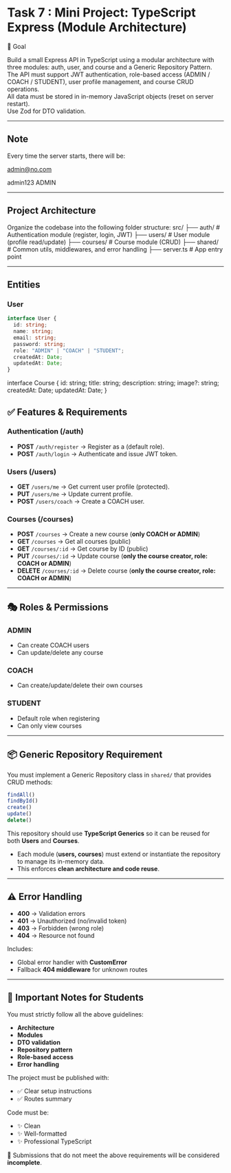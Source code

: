 # Task 7 : Mini Project: TypeScript Express (Module Architecture)

🎯 Goal

Build a small Express API in TypeScript using a modular architecture with three modules: auth, user, and course and a Generic Repository Pattern.  
The API must support JWT authentication, role-based access (ADMIN / COACH / STUDENT), user profile management, and course CRUD operations.  
All data must be stored in in-memory JavaScript objects (reset on server restart).  
Use Zod for DTO validation.

---

## Note

Every time the server starts, there will be:

admin@no.com

admin123
ADMIN

---

## Project Architecture

Organize the codebase into the following folder structure:
src/
├── auth/ # Authentication module (register, login, JWT)
├── users/ # User module (profile read/update)
├── courses/ # Course module (CRUD)
├── shared/ # Common utils, middlewares, and error handling
├── server.ts # App entry point

---

## Entities

### User

```ts
interface User {
  id: string;
  name: string;
  email: string;
  password: string;
  role: "ADMIN" | "COACH" | "STUDENT";
  createdAt: Date;
  updatedAt: Date;
}
```

interface Course {
id: string;
title: string;
description: string;
image?: string;
createdAt: Date;
updatedAt: Date;
}

## ✅ Features & Requirements

### Authentication (/auth)

- **POST** `/auth/register` → Register as a (default role).
- **POST** `/auth/login` → Authenticate and issue JWT token.

### Users (/users)

- **GET** `/users/me` → Get current user profile (protected).
- **PUT** `/users/me` → Update current profile.
- **POST** `/users/coach` → Create a COACH user.

### Courses (/courses)

- **POST** `/courses` → Create a new course (**only COACH or ADMIN**)
- **GET** `/courses` → Get all courses (public)
- **GET** `/courses/:id` → Get course by ID (public)
- **PUT** `/courses/:id` → Update course (**only the course creator, role: COACH or ADMIN**)
- **DELETE** `/courses/:id` → Delete course (**only the course creator, role: COACH or ADMIN**)

---

## 🎭 Roles & Permissions

### ADMIN

- Can create COACH users
- Can update/delete any course

### COACH

- Can create/update/delete their own courses

### STUDENT

- Default role when registering
- Can only view courses

---

## 📦 Generic Repository Requirement

You must implement a Generic Repository class in `shared/` that provides CRUD methods:

```ts
findAll()
findById()
create()
update()
delete()
```

This repository should use **TypeScript Generics** so it can be reused for both **Users** and **Courses**.

- Each module (**users, courses**) must extend or instantiate the repository to manage its in-memory data.
- This enforces **clean architecture and code reuse**.

---

## ⚠️ Error Handling

- **400** → Validation errors
- **401** → Unauthorized (no/invalid token)
- **403** → Forbidden (wrong role)
- **404** → Resource not found

Includes:

- Global error handler with **CustomError**
- Fallback **404 middleware** for unknown routes

---

## 📌 Important Notes for Students

You must strictly follow all the above guidelines:

- **Architecture**
- **Modules**
- **DTO validation**
- **Repository pattern**
- **Role-based access**
- **Error handling**

The project must be published with:

- ✅ Clear setup instructions
- ✅ Routes summary

Code must be:

- ✨ Clean
- ✨ Well-formatted
- ✨ Professional TypeScript

🚫 Submissions that do not meet the above requirements will be considered **incomplete**.
